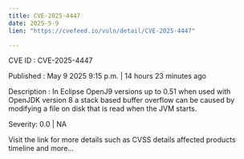 ```yaml
---
title: CVE-2025-4447
date: 2025-5-9
lien: "https://cvefeed.io/vuln/detail/CVE-2025-4447"

---
```


CVE ID : CVE-2025-4447

Published :  May 9
2025
9:15 p.m. | 14 hours
23 minutes ago

Description : In Eclipse OpenJ9 versions up to 0.51
when used with OpenJDK version 8 a stack based buffer overflow can be caused by modifying a file on disk that is read when the JVM starts.

Severity: 0.0 | NA

Visit the link for more details
such as CVSS details
affected products
timeline
and more...
